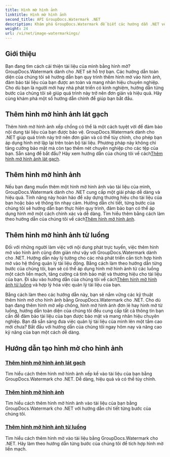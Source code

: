 ```yaml
---
title: Hình mờ hình ảnh
linktitle: Hình mờ hình ảnh
second_title: API GroupDocs.Watermark .NET
description: Khám phá GroupDocs.Watermark để biết các hướng dẫn .NET về cách thêm hình mờ cho hình ảnh. Tìm hiểu các phương pháp từng bước để nâng cao tính bảo mật và thương hiệu cho tài liệu của bạn.
weight: 24
url: /vi/net/image-watermarkings/
---
```

## Giới thiệu

Bạn đang tìm cách cải thiện tài liệu của mình bằng hình mờ? GroupDocs.Watermark dành cho .NET sẽ hỗ trợ bạn. Các hướng dẫn toàn diện của chúng tôi sẽ hướng dẫn bạn quy trình thêm hình mờ vào hình ảnh, đảm bảo tài liệu của bạn được an toàn và mang nhãn hiệu chuyên nghiệp. Cho dù bạn là người mới hay nhà phát triển có kinh nghiệm, hướng dẫn từng bước của chúng tôi sẽ giúp quá trình này trở nên đơn giản và hiệu quả. Hãy cùng khám phá một số hướng dẫn chính để giúp bạn bắt đầu.

## Thêm hình mờ hình ảnh lát gạch
Thêm hình mờ hình ảnh xếp chồng có thể là một cách tuyệt vời để đảm bảo nội dung tài liệu của bạn được bảo vệ. GroupDocs.Watermark dành cho .NET giúp quá trình này trở nên đơn giản và có thể tùy chỉnh, cho phép bạn áp dụng hình mờ lặp lại trên toàn bộ tài liệu. Phương pháp này không chỉ tăng cường bảo mật mà còn tạo thêm nét chuyên nghiệp cho các tệp của bạn. Sẵn sàng để bắt đầu? Hãy xem hướng dẫn của chúng tôi về cách[Thêm hình mờ hình ảnh lát gạch](./add-tiled-image-watermark/).

## Thêm hình mờ hình ảnh
 Nếu bạn đang muốn thêm một hình mờ hình ảnh vào tài liệu của mình, GroupDocs.Watermark dành cho .NET cung cấp một giải pháp dễ dàng và hiệu quả. Tính năng này hoàn hảo để xây dựng thương hiệu cho tài liệu của bạn hoặc bảo vệ thông tin nhạy cảm. Hướng dẫn chi tiết, từng bước của chúng tôi sẽ hướng dẫn bạn thực hiện quy trình, đảm bảo bạn có thể áp dụng hình mờ một cách chính xác và dễ dàng. Tìm hiểu thêm bằng cách làm theo hướng dẫn của chúng tôi về cách[Thêm hình mờ hình ảnh](./add-image-watermark/).

## Thêm hình mờ hình ảnh từ luồng
Đối với những người làm việc với nội dung phát trực tuyến, việc thêm hình mờ vào hình ảnh cũng đơn giản như vậy với GroupDocs.Watermark dành cho .NET. Hướng dẫn này lý tưởng cho các nhà phát triển cần tích hợp hình mờ vào hệ thống quản lý tài liệu động. Bằng cách làm theo hướng dẫn từng bước của chúng tôi, bạn sẽ có thể áp dụng hình mờ hình ảnh từ các luồng một cách liền mạch, tăng cường cả tính bảo mật và thương hiệu cho tài liệu của bạn. Đi sâu vào hướng dẫn của chúng tôi về cách[Thêm hình mờ hình ảnh từ luồng](./add-image-watermark-from-stream/) và hợp lý hóa việc quản lý tài liệu của bạn.

Bằng cách làm theo các hướng dẫn này, bạn sẽ nắm vững các kỹ thuật thêm hình mờ cho hình ảnh bằng GroupDocs.Watermark cho .NET. Cho dù bạn đang thêm hình mờ xếp chồng, hình mờ hình ảnh đơn lẻ hay hình mờ từ luồng, hướng dẫn toàn diện của chúng tôi đều cung cấp tất cả thông tin bạn cần để đảm bảo tài liệu của bạn được bảo mật và mang nhãn hiệu chuyên nghiệp. Bạn đã sẵn sàng đưa việc quản lý tài liệu của mình lên một tầm cao mới chưa? Bắt đầu với hướng dẫn của chúng tôi ngay hôm nay và nâng cao kỹ năng của bạn một cách dễ dàng.

## Hướng dẫn tạo hình mờ cho hình ảnh
### [Thêm hình mờ hình ảnh lát gạch](./add-tiled-image-watermark/)
Tìm hiểu cách thêm hình mờ hình ảnh xếp kề vào tài liệu của bạn bằng GroupDocs.Watermark cho .NET. Dễ dàng, hiệu quả và có thể tùy chỉnh.
### [Thêm hình mờ hình ảnh](./add-image-watermark/)
Tìm hiểu cách thêm hình mờ hình ảnh vào tài liệu của bạn bằng GroupDocs.Watermark cho .NET với hướng dẫn chi tiết từng bước của chúng tôi.
### [Thêm hình mờ hình ảnh từ luồng](./add-image-watermark-from-stream/)
Tìm hiểu cách thêm hình mờ vào tài liệu bằng GroupDocs.Watermark cho .NET. Hãy làm theo hướng dẫn từng bước của chúng tôi để tích hợp hình mờ liền mạch.